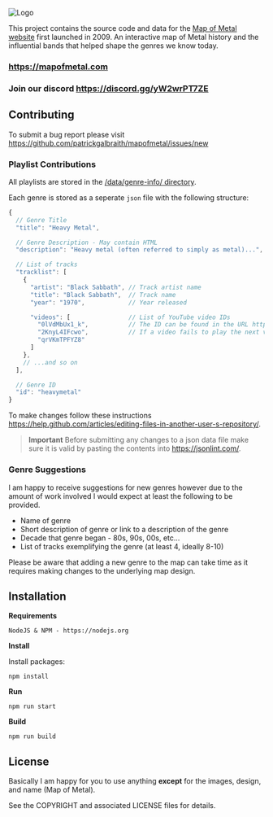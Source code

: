 ![Logo](http://i.imgur.com/oQaK5uU.jpg)

This project contains the source code and data for the [Map of Metal website](https://mapofmetal.com) first launched in 2009. An interactive map of Metal history and the influential bands that helped shape the genres we know today.

### https://mapofmetal.com

### Join our discord https://discord.gg/yW2wrPT7ZE

## Contributing

To submit a bug report please visit https://github.com/patrickgalbraith/mapofmetal/issues/new

### Playlist Contributions

All playlists are stored in the [/data/genre-info/ directory](https://github.com/patrickgalbraith/mapofmetal/tree/data/data/genre-info).

Each genre is stored as a seperate `json` file with the following structure:

```js
{
  // Genre Title
  "title": "Heavy Metal",

  // Genre Description - May contain HTML
  "description": "Heavy metal (often referred to simply as metal)...",

  // List of tracks
  "tracklist": [
    {
      "artist": "Black Sabbath", // Track artist name
      "title": "Black Sabbath",  // Track name
      "year": "1970",            // Year released

      "videos": [                // List of YouTube video IDs
        "0lVdMbUx1_k",           // The ID can be found in the URL https://www.youtube.com/watch?v=[THIS BIT]
        "2KnyL4IFcwo",           // If a video fails to play the next video in the list is tried
        "qrVKmTPFYZ8"
      ]
    },
    // ...and so on
  ],

  // Genre ID
  "id": "heavymetal"
}
```

To make changes follow these instructions https://help.github.com/articles/editing-files-in-another-user-s-repository/.

> **Important**
> Before submitting any changes to a json data file make sure it is valid by pasting the contents into https://jsonlint.com/.

### Genre Suggestions

I am happy to receive suggestions for new genres however due to the amount of work involved I would expect at least the following to be provided.

 * Name of genre
 * Short description of genre or link to a description of the genre
 * Decade that genre began - 80s, 90s, 00s, etc...
 * List of tracks exemplifying the genre (at least 4, ideally 8-10)

Please be aware that adding a new genre to the map can take time as it requires making changes to the underlying map design.

## Installation

**Requirements**

```
NodeJS & NPM - https://nodejs.org
```

**Install**

Install packages:

```
npm install
```

**Run**
```
npm run start
```

**Build**
```
npm run build
```

## License

Basically I am happy for you to use anything **except** for the images, design, and name (Map of Metal).

See the COPYRIGHT and associated LICENSE files for details.
